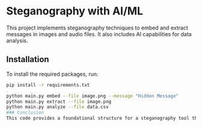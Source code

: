 # Steganography with AI/ML

This project implements steganography techniques to embed and extract messages in images and audio files. It also includes AI capabilities for data analysis.

## Installation

To install the required packages, run:

```bash
pip install -r requirements.txt

python main.py embed --file image.png --message "Hidden Message"
python main.py extract --file image.png
python main.py analyze --file data.csv
### Conclusion
This code provides a foundational structure for a steganography tool that can embed and extract messages from images and audio files. Additionally, it includes a basic AI component for data analysis. You can extend this implementation with more advanced AI features and integrate quantum computing capabilities as needed based on the specific requirements and context of the application.



